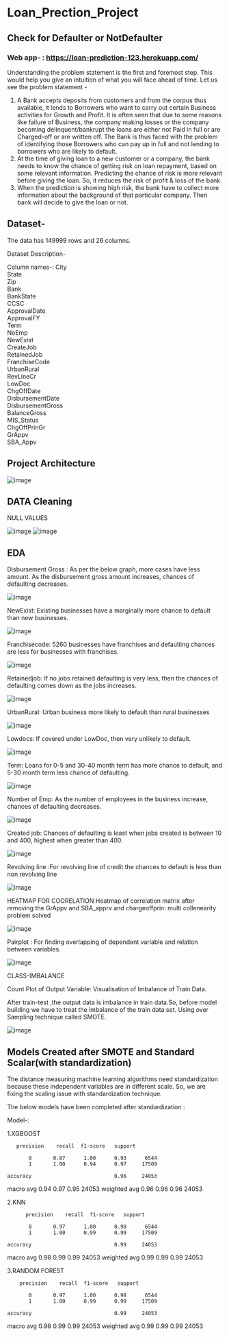 # Loan_Prection_Project

## Check for Defaulter or NotDefaulter

### Web app- : https://loan-prediction-123.herokuapp.com/

Understanding the problem statement is the first and foremost step. This would help you give an intuition of what you will face ahead of time. Let us see the problem statement -

1. A Bank accepts deposits from customers and from the corpus thus available, it lends to Borrowers who want to carry out certain Business activities for Growth and Profit. It is often seen that due to some reasons like failure of Business, the company making losses or the company becoming delinquent/bankrupt the loans are either not Paid in full or are Charged-off or are written off. The Bank is thus faced with the problem of identifying those Borrowers who can pay up in full and not lending to borrowers who are likely to default.
2. At the time of giving loan to a new customer or a company, the bank needs to know the chance of getting risk on loan repayment, based on some relevant information.
Predicting the chance of risk is more relevant before giving the loan. So, it reduces the risk of profit & loss of the bank. 
3. When the prediction is showing high risk, the bank have to collect more information about the background of that particular company. Then bank will decide to give the loan or not.


## Dataset- 
The data has 149999 rows and 26 columns.

Dataset Description-

Column names-:
City                      
State                     
Zip                       
Bank                    
BankState               
CCSC                      
ApprovalDate              
ApprovalFY                
Term                      
NoEmp                     
NewExist                  
CreateJob                 
RetainedJob               
FranchiseCode             
UrbanRural                
RevLineCr                
LowDoc                    
ChgOffDate           
DisbursementDate        
DisbursementGross         
BalanceGross              
MIS_Status              
ChgOffPrinGr              
GrAppv                    
SBA_Appv                  



## Project Architecture


![image](https://user-images.githubusercontent.com/58631474/97906721-23d78d80-1d6a-11eb-96d4-274d61cdbfcd.png)

## DATA Cleaning                                

NULL VALUES

![image](https://user-images.githubusercontent.com/58631474/97907120-c98afc80-1d6a-11eb-8a11-9ac1074e4e03.png)
![image](https://user-images.githubusercontent.com/58631474/97907483-5d5cc880-1d6b-11eb-8a2b-d8ee68a53330.png)
## EDA

Disbursement Gross : As per the below graph, more cases have less amount.
        As the disbursement gross amount increases, chances of defaulting decreases.
        
![image](https://user-images.githubusercontent.com/58631474/97907455-546bf700-1d6b-11eb-83f0-62f53aa55c6b.png)     

NewExist: Existing businesses have a marginally more chance to default than new businesses.

![image](https://user-images.githubusercontent.com/58631474/97907570-7a919700-1d6b-11eb-9661-523a02e647dd.png)

Franchisecode:  5260 businesses have franchises and defaulting chances are less for businesses with franchises.

![image](https://user-images.githubusercontent.com/58631474/97907587-81b8a500-1d6b-11eb-8b7e-0b14b89e5bef.png)

Retainedjob:  If no jobs retained defaulting is very less, then the chances of defaulting comes down as the jobs increases.

![image](https://user-images.githubusercontent.com/58631474/97907607-88471c80-1d6b-11eb-97fe-7e87bb1b14ca.png)

UrbanRural: Urban business more likely to default than rural businesses

![image](https://user-images.githubusercontent.com/58631474/97907625-9006c100-1d6b-11eb-8c58-655fcd42671b.png)

Lowdocs: If covered under LowDoc, then very unlikely to default.

![image](https://user-images.githubusercontent.com/58631474/97907646-95fca200-1d6b-11eb-8b55-3b72221215a0.png)

Term: Loans for 0-5 and 30-40 month term has more chance to default, and 5-30 month term less chance of defaulting.

![image](https://user-images.githubusercontent.com/58631474/97907655-9c8b1980-1d6b-11eb-9587-4ba82abf0152.png)

Number of Emp: As the number of employees in the business increase, chances of defaulting decreases.

![image](https://user-images.githubusercontent.com/58631474/97907676-a3199100-1d6b-11eb-9a78-3da1c66d1ff4.png)


Created job: Chances of defaulting is least when jobs created is between 10 and 400, highest when greater than 400.

![image](https://user-images.githubusercontent.com/58631474/97908689-0821b680-1d6d-11eb-8e50-819f97b33c7c.png)

Revolving line :For revolving line of credit the chances to default is less than non revolving line

![image](https://user-images.githubusercontent.com/58631474/97908701-0ce66a80-1d6d-11eb-88c0-d838012dc2ee.png)

HEATMAP FOR COORELATION
Heatmap of correlation matrix after removing the GrAppv and SBA_apprv and chargeoffprin: multi collenearity problem solved

![image](https://user-images.githubusercontent.com/58631474/97908744-1e2f7700-1d6d-11eb-9c8a-6cb3752a5f01.png)

Pairplot : For finding overlapping of dependent variable and relation between variables.

![image](https://user-images.githubusercontent.com/58631474/97908775-28517580-1d6d-11eb-8572-a4ccb5549fe1.png)

CLASS-IMBALANCE

Count Plot of Output Variable: Visualisation of Imbalance of Train Data.

After train-test ,the output data is imbalance in train data.So, before model building we have to treat the imbalance of the train data set. Using over Sampling technique called SMOTE.


![image](https://user-images.githubusercontent.com/58631474/97908882-5040d900-1d6d-11eb-9ee2-cb894b70cdb2.png)

  ## Models Created after SMOTE and Standard Scalar(with standardization)
   
The distance measuring machine learning algorithms need standardization because these independent variables are in different scale. So, we are fixing the scaling issue with standardization technique.

 
The below models have been completed after standardization :
      

Model-:


1.XGBOOST 
 
       precision    recall  f1-score   support

           0       0.87      1.00      0.93      6544
           1       1.00      0.94      0.97     17509

    accuracy                           0.96     24053
   macro avg       0.94      0.97      0.95     24053
weighted avg       0.96      0.96      0.96     24053


2.KNN

          precision    recall  f1-score   support

           0       0.97      1.00      0.98      6544
           1       1.00      0.99      0.99     17509

    accuracy                           0.99     24053
   macro avg       0.98      0.99      0.99     24053
weighted avg       0.99      0.99      0.99     24053


3.RANDOM FOREST

        precision    recall  f1-score   support

           0       0.97      1.00      0.98      6544
           1       1.00      0.99      0.99     17509

    accuracy                           0.99     24053
   macro avg       0.98      0.99      0.99     24053
weighted avg       0.99      0.99      0.99     24053



